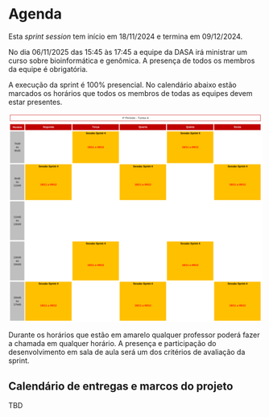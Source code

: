 # Agenda 

Esta *sprint session* tem início em 18/11/2024 e termina em 09/12/2024. 

No dia 06/11/2025 das 15:45 às 17:45 a equipe da DASA irá ministrar um curso sobre bioinformática e genômica. A presença de todos os membros da equipe é obrigatória.

A execução da sprint é 100% presencial. No calendário abaixo estão marcados os horários que todos os membros de todas as equipes devem estar presentes. 

![](./img/calendario.png)

Durante os horários que estão em amarelo qualquer professor poderá fazer a chamada em qualquer horário. A presença e participação do desenvolvimento em sala de aula será um dos critérios de avaliação da sprint.

## Calendário de entregas e marcos do projeto

TBD


